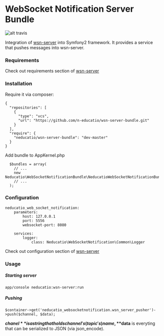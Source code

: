 WebSocket Notification Server Bundle
==========
![alt travis](https://travis-ci.org/n-educatio/wsn-server-bundle.svg?branch=master)

Integration of [wsn-server](https://github.com/n-educatio/wsn-server) into Symfony2 framework. It provides a service that pushes messages into  wsn-server.

### Requirements
Check out requirements section of [wsn-server](https://github.com/n-educatio/wsn-server)


### Installation

Require it via composer:
```
{
  "repositories": [
    {
      "type": "vcs",
      "url": "https://github.com/n-educatio/wsn-server-bundle.git"
    }
  ],
  "require": {
    "neducatio/wsn-server-bundle": "dev-master"
  }
}
```

Add bundle to AppKernel.php
```
  $bundles = array(
    // ...
    new Neducatio\WebSocketNotificationBundle\NeducatioWebSocketNotificationBundle(),
    // ...
  );
```

### Configuration
```
neducatio_web_socket_notification:
    parameters:
        host: 127.0.0.1
        port: 5556
        websocket-port: 8080

    services:
        logger:
            class: Neducatio\WebSocketNotification\Common\Logger
```

Check out configuration section of [wsn-server](https://github.com/n-educatio/wsn-server) 


### Usage

##### Starting server
```
app/console neducatio:wsn-server:run
```

##### Pushing
```
$container->get('neducatio_websocketnotification.wsn_server_pusher')->push($channel, $data);
```
**$chanel** is a string that holds channel's (topic's) name, **$data** is everyting that can be serialized to JSON (via json_encode).
